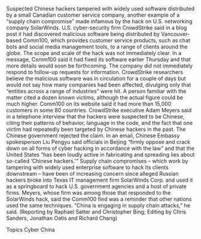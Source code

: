 Suspected Chinese hackers tampered with widely used software distributed by a small Canadian customer service company, another example of a “supply chain compromise” made infamous by the hack on U.S. networking company SolarWinds.
U.S. cyber-security firm CrowdStrike said in a blog post it had discovered malicious software being distributed by Vancouver-based Comm100, which provides customer service products, such as chat bots and social media management tools, to a range of clients around the globe.
The scope and scale of the hack was not immediately clear. In a message, Comm100 said it had fixed its software earlier Thursday and that more details would soon be forthcoming. The company did not immediately respond to follow-up requests for information.
CrowdStrike researchers believe the malicious software was in circulation for a couple of days but would not say how many companies had been affected, divulging only that “entities across a range of industries” were hit. A person familiar with the matter cited a dozen known victims, although the actual figure could be much higher.
Comm100 on its website said it had more than 15,000 customers in some 80 countries.
CrowdStrike executive Adam Meyers said in a telephone interview that the hackers were suspected to be Chinese, citing their patterns of behavior, language in the code, and the fact that one victim had repeatedly been targeted by Chinese hackers in the past.
The Chinese government rejected the claim. In an email, Chinese Embassy spokesperson Liu Pengyu said officials in Beijing “firmly oppose and crack down on all forms of cyber hacking in accordance with the law” and that the United States “has been loudly active in fabricating and spreading lies about so-called ‘Chinese hackers.'”
Supply chain compromises – which work by tampering with widely used enterprise software to hack its clients downstream – have been of increasing concern since alleged Russian hackers broke into Texas IT management firm SolarWinds Corp. and used it as a springboard to hack U.S. government agencies and a host of private firms.
Meyers, whose firm was among those that responded to the SolarWinds hack, said the Comm100 find was a reminder that other nations used the same techniques.
“China is engaging in supply chain attacks,” he said.
(Reporting by Raphael Satter and Christopher Bing; Editing by Chris Sanders, Jonathan Oatis and Richard Chang)

Topics
Cyber
China
